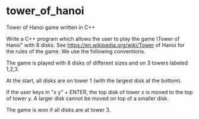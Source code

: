 # tower_of_hanoi
Tower of Hanoi game written in C++

Write a C++ program which allows the user to play the game \Tower of Hanoi" with 8 disks.
See https://en.wikipedia.org/wiki/Tower of Hanoi for the rules of the game. We use the
following conventions.

The game is played with 8 disks of different sizes and on 3 towers labeled 1,2,3.

At the start, all disks are on tower 1 (with the largest disk at the bottom).

If the user keys in "x y" + ENTER, the top disk of tower x is moved to the top of tower y. A larger disk cannot be moved on top of a smaller disk.

The game is won if all disks are at tower 3.
